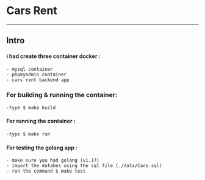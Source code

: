 # Cars Rent
__________________________

## Intro
#### i had create three container docker :
    - mysql container
    - phpmyadmin container
    - cars rent backend app
### For building & running the container:

    -type $ make build 

#### For running the container :

    -type $ make run

#### For testing the golang app :

    - make sure you had golang (v1.17)
    - import the databes using the sql file (./data/Cars.sql)
    - run the command $ make test
